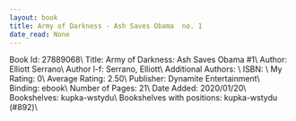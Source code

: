 ```yaml
---
layout: book
title: Army of Darkness - Ash Saves Obama  no. 1
date_read: None
---
```


Book Id: 27889068\ 
Title: Army of Darkness: Ash Saves Obama #1\ 
Author: Elliott Serrano\ 
Author l-f: Serrano, Elliott\ 
Additional Authors: \ 
ISBN: \ 
My Rating: 0\ 
Average Rating: 2.50\ 
Publisher: Dynamite Entertainment\ 
Binding: ebook\ 
Number of Pages: 21\ 
Date Added: 2020/01/20\ 
Bookshelves: kupka-wstydu\ 
Bookshelves with positions: kupka-wstydu (#892)\ 

